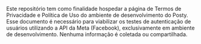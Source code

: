 Este repositório tem como finalidade hospedar a página de Termos de Privacidade e Política de Uso do ambiente de desenvolvimento do Posty. 
Esse documento é necessário para viabilizar os testes de autenticação de usuários utilizando a API da Meta (Facebook), 
exclusivamente em ambiente de desenvolvimento. Nenhuma informação é coletada ou compartilhada.
